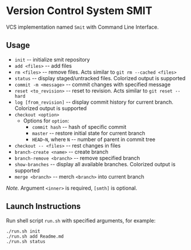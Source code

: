 # Version Control System SMIT

VCS implementation named `Smit` with Command Line Interface.

## Usage

* `init` -- initialize smit repository
* `add <files>` -- add files
* `rm <files>` -- remove files. Acts similar to `git rm --cached <files>`  
* `status` -- display staged/untracked files. Colorized output is supported
* `commit -m <message>` -- commit changes with specified message
* `reset <to_revision>` -- reset to revision. Acts similar to `git reset --hard`
* `log [from_revision]` -- display commit history for current branch. Colorized output is supported
* `checkout <option>`
    * Options for `option`:
        * `commit hash` -- hash of specific commit
        * `master` -- restore initial state for current branch
        * `HEAD~N`, where `N` -- number of parent in commit tree
* `checkout -- <files>` -- rest changes in files
* `branch-create <name>` -- create branch
* `branch-remove <branch>` -- remove specified branch
* `show-branches` -- display all available branches. Colorized output is supported
* `merge <branch>` -- merch `<branch>` into current branch

_Note._ Argument `<inner>` is required, `[smth]` is optional.

## Launch Instructions
Run shell script `run.sh` with specified arguments, for example:

```shell
./run.sh init
./run.sh add Readme.md
./run.sh status
```

